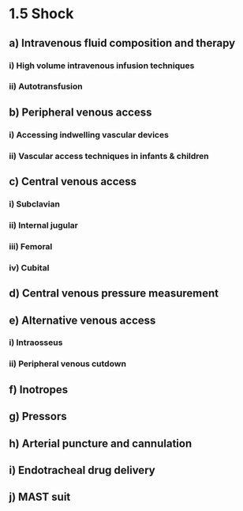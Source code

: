 # 1.5 Shock

## a\) Intravenous fluid composition and therapy

###         i\) High volume intravenous infusion techniques 

###         ii\) Autotransfusion

## b\)  Peripheral venous access

###         i\)  Accessing indwelling vascular devices

###         ii\)  Vascular access techniques in infants & children

## c\)  Central venous access 

###         i\) Subclavian

###         ii\) Internal jugular 

###         iii\) Femoral

###         iv\) Cubital

## d\)  Central venous pressure measurement

## e\)  Alternative venous access 

###         i\) Intraosseus

###        ii\) Peripheral venous cutdown

## f\)  Inotropes

## g\)  Pressors

## h\)  Arterial puncture and cannulation

## i\)  Endotracheal drug delivery

## j\)  MAST suit


